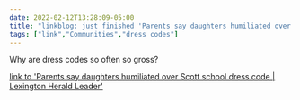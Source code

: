 ```yaml
---
date: 2022-02-12T13:28:09-05:00
title: "linkblog: just finished 'Parents say daughters humiliated over Scott school dress code | Lexington Herald Leader'"
tags: ["link","Communities","dress codes"]
---
```

Why are dress codes so often so gross?
 
[link to 'Parents say daughters humiliated over Scott school dress code | Lexington Herald Leader'](https://www.kentucky.com/news/local/education/article258325738.html)
